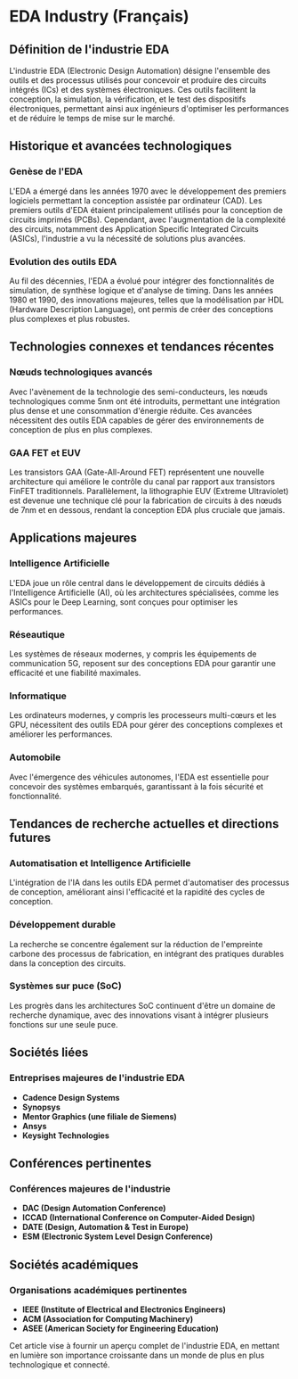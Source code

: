 # EDA Industry (Français)

## Définition de l'industrie EDA

L'industrie EDA (Electronic Design Automation) désigne l'ensemble des outils et des processus utilisés pour concevoir et produire des circuits intégrés (ICs) et des systèmes électroniques. Ces outils facilitent la conception, la simulation, la vérification, et le test des dispositifs électroniques, permettant ainsi aux ingénieurs d'optimiser les performances et de réduire le temps de mise sur le marché.

## Historique et avancées technologiques

### Genèse de l'EDA

L'EDA a émergé dans les années 1970 avec le développement des premiers logiciels permettant la conception assistée par ordinateur (CAD). Les premiers outils d'EDA étaient principalement utilisés pour la conception de circuits imprimés (PCBs). Cependant, avec l'augmentation de la complexité des circuits, notamment des Application Specific Integrated Circuits (ASICs), l'industrie a vu la nécessité de solutions plus avancées.

### Evolution des outils EDA

Au fil des décennies, l'EDA a évolué pour intégrer des fonctionnalités de simulation, de synthèse logique et d'analyse de timing. Dans les années 1980 et 1990, des innovations majeures, telles que la modélisation par HDL (Hardware Description Language), ont permis de créer des conceptions plus complexes et plus robustes.

## Technologies connexes et tendances récentes

### Nœuds technologiques avancés

Avec l'avènement de la technologie des semi-conducteurs, les nœuds technologiques comme 5nm ont été introduits, permettant une intégration plus dense et une consommation d'énergie réduite. Ces avancées nécessitent des outils EDA capables de gérer des environnements de conception de plus en plus complexes.

### GAA FET et EUV

Les transistors GAA (Gate-All-Around FET) représentent une nouvelle architecture qui améliore le contrôle du canal par rapport aux transistors FinFET traditionnels. Parallèlement, la lithographie EUV (Extreme Ultraviolet) est devenue une technique clé pour la fabrication de circuits à des nœuds de 7nm et en dessous, rendant la conception EDA plus cruciale que jamais.

## Applications majeures

### Intelligence Artificielle

L'EDA joue un rôle central dans le développement de circuits dédiés à l'Intelligence Artificielle (AI), où les architectures spécialisées, comme les ASICs pour le Deep Learning, sont conçues pour optimiser les performances.

### Réseautique

Les systèmes de réseaux modernes, y compris les équipements de communication 5G, reposent sur des conceptions EDA pour garantir une efficacité et une fiabilité maximales.

### Informatique

Les ordinateurs modernes, y compris les processeurs multi-cœurs et les GPU, nécessitent des outils EDA pour gérer des conceptions complexes et améliorer les performances.

### Automobile

Avec l'émergence des véhicules autonomes, l'EDA est essentielle pour concevoir des systèmes embarqués, garantissant à la fois sécurité et fonctionnalité.

## Tendances de recherche actuelles et directions futures

### Automatisation et Intelligence Artificielle

L'intégration de l'IA dans les outils EDA permet d'automatiser des processus de conception, améliorant ainsi l'efficacité et la rapidité des cycles de conception.

### Développement durable

La recherche se concentre également sur la réduction de l'empreinte carbone des processus de fabrication, en intégrant des pratiques durables dans la conception des circuits.

### Systèmes sur puce (SoC)

Les progrès dans les architectures SoC continuent d'être un domaine de recherche dynamique, avec des innovations visant à intégrer plusieurs fonctions sur une seule puce.

## Sociétés liées

### Entreprises majeures de l'industrie EDA

- **Cadence Design Systems**
- **Synopsys**
- **Mentor Graphics (une filiale de Siemens)**
- **Ansys**
- **Keysight Technologies**

## Conférences pertinentes

### Conférences majeures de l'industrie

- **DAC (Design Automation Conference)**
- **ICCAD (International Conference on Computer-Aided Design)**
- **DATE (Design, Automation & Test in Europe)**
- **ESM (Electronic System Level Design Conference)**

## Sociétés académiques

### Organisations académiques pertinentes

- **IEEE (Institute of Electrical and Electronics Engineers)**
- **ACM (Association for Computing Machinery)**
- **ASEE (American Society for Engineering Education)**

Cet article vise à fournir un aperçu complet de l'industrie EDA, en mettant en lumière son importance croissante dans un monde de plus en plus technologique et connecté.